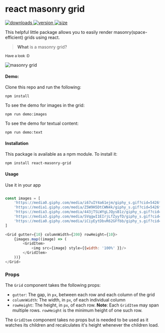 # react masonry grid

[![downloads](https://img.shields.io/npm/dm/react-masonry-grid.svg) ![version](https://img.shields.io/npm/v/react-masonry-grid) ![size](https://img.shields.io/bundlephobia/min/react-masonry-grid)](https://www.npmjs.com/package/react-masonry-grid)

This helpful little package allows you to easily render masonry(space-efficient) grids using react.

> **What** is a masonry grid?

<sub>Have a look :D</sub>

![masonry grid](https://raw.githubusercontent.com/shubhamzanwar/react-masonry-grid/master/docs/masonry.png)

#### Demo:

Clone this repo and run the following:

```shell
npm install
```

To see the demo for images in the grid:

```shell
npm run demo:images
```

To see the demo for textual content:

```shell
npm run demo:text
```

#### Installation

This package is available as a npm module. To install it:

```shell
npm install react-masonry-grid
```

#### Usage

Use it in your app

```js

const images = [
    'https://media0.giphy.com/media/i67uIY4a61ejm/giphy_s.gif?cid=5426f43fd0ed6f56dd3a69975ff92370ee725f8e98ab9028&rid=giphy_s.gif',
    'https://media1.giphy.com/media/Z5W9H5DtCWN4k/giphy_s.gif?cid=5426f43fd0ed6f56dd3a69975ff92370ee725f8e98ab9028&rid=giphy_s.gif',
    'https://media3.giphy.com/media/443jTSLWYgLJQysB1z/giphy_s.gif?cid=5426f43fd0ed6f56dd3a69975ff92370ee725f8e98ab9028&rid=giphy_s.gif',
    'https://media3.giphy.com/media/SVqgwI1EIrjLfZyyfD/giphy_s.gif?cid=5426f43fd0ed6f56dd3a69975ff92370ee725f8e98ab9028&rid=giphy_s.gif',
    'https://media0.giphy.com/media/iCiyEytDbvR62GFfbb/giphy_s.gif?cid=5426f43fd0ed6f56dd3a69975ff92370ee725f8e98ab9028&rid=giphy_s.gif'
]

<Grid gutter={10} columnWidth={200} rowHeight={10}>
    {images.map((image) => (
        <GridItem>
            <img src={image} style={{width: '100%' }}/>
        </GridItem>
    ))}
</Grid>
```

### Props

The `Grid` component takes the following props:

- `gutter`: The gap, in `px`,  between each row and each column of the grid
- `columnWidth`: The width, in `px`, of each individual column
- `rowHeight`: The height, in `px`, of each row.
**Note**: Each `GridItem` may span multiple rows. `rowHeight` is the minimum height of one such row.

The `GridItem` component takes no props but is needed to be used as it watches its children and recalculates it's height whenever the children load.

